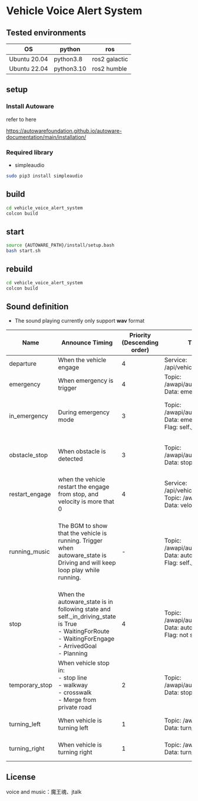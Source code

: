 # Vehicle Voice Alert System

## Tested environments

| OS           | python     | ros           |
| ------------ | ---------- | ------------- |
| Ubuntu 20.04 | python3.8  | ros2 galactic |
| Ubuntu 22.04 | python3.10 | ros2 humble   |

## setup

### Install Autoware

refer to here

<https://autowarefoundation.github.io/autoware-documentation/main/installation/>

### Required library

- simpleaudio

```bash
sudo pip3 install simpleaudio
```

## build

```bash
cd vehicle_voice_alert_system
colcon build
```

## start

```bash
source {AUTOWARE_PATH}/install/setup.bash
bash start.sh
```

## rebuild

```bash
cd vehicle_voice_alert_system
colcon build
```

## Sound definition

- The sound playing currently only support **wav** format

| Name           | Announce Timing                                                                                                                                                         | Priority (Descending order) | Trigger Source                                                                                       | Note                                                                                                 |
| -------------- | ----------------------------------------------------------------------------------------------------------------------------------------------------------------------- | --------------------------- | ---------------------------------------------------------------------------------------------------- | ---------------------------------------------------------------------------------------------------- |
| departure      | When the vehicle engage                                                                                                                                                 | 4                           | Service: /api/vehicle_voice/set/announce                                                             |                                                                                                      |
| emergency      | When emergency is trigger                                                                                                                                               | 4                           | Topic: /awapi/autoware/get/status<br /> Data: emergency                                              |                                                                                                      |
| in_emergency   | During emergency mode                                                                                                                                                   | 3                           | Topic: /awapi/autoware/get/status<br /> Data: emergency<br /> Flag: self.\_in_emergency_state        | Only trigger every mute_timeout during emergency                                                     |
| obstacle_stop  | When obstacle is detected                                                                                                                                               | 3                           | Topic: /awapi/autoware/get/status <br /> Data: stop_reason                                           | Only trigger after the mute_timeout period is over                                                   |
| restart_engage | when the vehicle restart the engage from stop, and velocity is more that 0                                                                                              | 4                           | Service: /api/vehicle_voice/set/announce<br /> Topic: /awapi/vehicle/get/status<br /> Data: velocity | Only trigger after the mute_timeout period is over                                                   |
| running_music  | The BGM to show that the vehicle is running. Trigger when autoware_state is Driving and will keep loop play while running.                                              | -                           | Topic: /awapi/autoware/get/status<br /> Data: autoware_state<br /> Flag: self.\_in_driving_state     | Independent from other announce. Will play together with other announce. Stop when in emergency mode |
| stop           | When the autoware_state is in following state and self.\_in_driving_state is True<br /> - WaitingForRoute<br /> - WaitingForEngage<br /> - ArrivedGoal<br /> - Planning | 4                           | Topic: /awapi/autoware/get/status<br /> Data: autoware_state<br /> Flag: not self.\_in_driving_state |                                                                                                      |
| temporary_stop | When vehicle stop in:<br /> - stop line<br /> - walkway<br /> - crosswalk<br /> - Merge from private road                                                               | 2                           | Topic: /awapi/autoware/get/status<br /> Data: stop_reason                                            | Only trigger after the mute_timeout period is over                                                   |
| turning_left   | When vehicle is turning left                                                                                                                                            | 1                           | Topic: /awapi/vehicle/get/status<br /> Data: turn_signal                                             | Trigger every mute_timeout when turning                                                              |
| turning_right  | When vehicle is turning right                                                                                                                                           | 1                           | Topic: /awapi/vehicle/get/status<br /> Data: turn_signal                                             | Trigger every mute_timeout when turning                                                              |

## License

voice and music：魔王魂、jtalk
